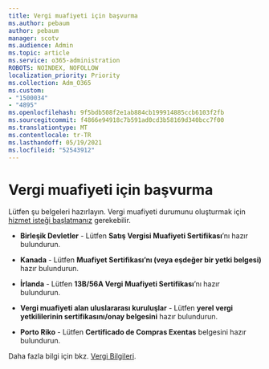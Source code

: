 ```yaml
---
title: Vergi muafiyeti için başvurma
ms.author: pebaum
author: pebaum
manager: scotv
ms.audience: Admin
ms.topic: article
ms.service: o365-administration
ROBOTS: NOINDEX, NOFOLLOW
localization_priority: Priority
ms.collection: Adm_O365
ms.custom:
- "1500034"
- "4895"
ms.openlocfilehash: 9f5bdb508f2e1ab884cb199914885ccb6103f2fb
ms.sourcegitcommit: f4866e94918c7b591ad0cd3b58169d340bcc7f00
ms.translationtype: MT
ms.contentlocale: tr-TR
ms.lasthandoff: 05/19/2021
ms.locfileid: "52543912"
---
```

# <a name="apply-for-tax-exempt-status"></a>Vergi muafiyeti için başvurma

Lütfen şu belgeleri hazırlayın. Vergi muafiyeti durumunu oluşturmak için [hizmet isteği başlatmanız](https://go.microsoft.com/fwlink/p/?linkid=518322) gerekebilir.

- **Birleşik Devletler** - Lütfen **Satış Vergisi Muafiyeti Sertifikası**’nı hazır bulundurun.

- **Kanada** - Lütfen **Muafiyet Sertifikası’nı (veya eşdeğer bir yetki belgesi)** hazır bulundurun.

- **İrlanda** - Lütfen **13B/56A Vergi Muafiyeti Sertifikası**’nı hazır bulundurun.

- **Vergi muafiyeti alan uluslararası kuruluşlar** - Lütfen **yerel vergi yetkililerinin sertifikasını/onay belgesini** hazır bulundurun.

- **Porto Riko** - Lütfen **Certificado de Compras Exentas** belgesini hazır bulundurun.

Daha fazla bilgi için bkz. [Vergi Bilgileri](/microsoft-365/commerce/billing-and-payments/tax-information).
